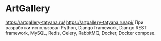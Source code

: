# ArtGallery
https://artgallery-tatyana.ru/
https://artgallery-tatyana.ru/api/
При разработки использовал Python, Django framework, Django REST framework, MySQL, Redis, Celery, RabbitMQ, Docker, Docker compose. 
